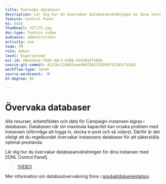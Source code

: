 ```yaml
---
title: Övervaka databaser
description: Lär dig hur du övervakar databasanvändningen av dina instanser.
feature: Control Panel
kt: 6434
thumbnail: 327175.jpg
doc-type: feature video
audience: administrator
activity: use
team: TM
role: Admin
level: Experienced
exl-id: 49e2dae4-f583-40c3-b388-5333932f5084
source-git-commit: dc31bc114b82eae4042562f292d5f52203c7e2b3
workflow-type: tm+mt
source-wordcount: '0'
ht-degree: 0%

---
```


# Övervaka databaser

Alla resurser, arbetsflöden och data för Campaign-instansen lagras i databasen. Databasen når sin maximala kapacitet kan orsaka problem med instansen (oförmåga att logga in, skicka e-post och så vidare). Därför är det viktigt att du regelbundet övervakar instansens databaser för att säkerställa optimal prestanda.

Lär dig hur du övervakar databasanvändningen för dina instanser med [!DNL Control Panel].

>[!VIDEO](https://video.tv.adobe.com/v/327175?quality=12)

Mer information om databasövervakning finns i [produktdokumentation](https://experienceleague.adobe.com/docs/control-panel/using/performance-monitoring/database-monitoring/database-monitoring.html?lang=en).
